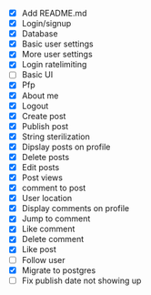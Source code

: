 - [x] Add README.md
- [x] Login/signup
- [x] Database
- [x] Basic user settings
- [x] More user settings
- [x] Login ratelimiting
- [ ] Basic UI
- [x] Pfp
- [x] About me
- [x] Logout
- [x] Create post
- [x] Publish post
- [x] String sterilization
- [x] Dipslay posts on profile
- [x] Delete posts
- [x] Edit posts
- [x] Post views
- [x] comment to post
- [x] User location
- [x] Display comments on profile
- [x] Jump to comment
- [x] Like comment
- [x] Delete comment
- [x] Like post
- [ ] Follow user
- [x] Migrate to postgres
- [ ] Fix publish date not showing up